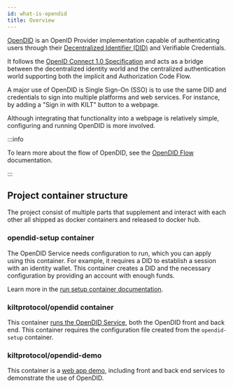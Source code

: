 ```yaml
---
id: what-is-opendid
title: Overview
---
```


[OpenDID](https://github.com/KILTprotocol/opendid) is an OpenID Provider implementation capable of authenticating users through their [Decentralized Identifier (DID)](../../concepts/02_did.md) and Verifiable Credentials.

It follows the [OpenID Connect 1.0 Specification](https://openid.net/specs/openid-connect-core-1_0.html#Introduction) and acts as a bridge between the decentralized identity world and the centralized authentication world supporting both the implicit and Authorization Code Flow.

A major use of OpenDID is Single Sign-On (SSO) is to use the same DID and credentials to sign into multiple platforms and web services. For instance, by adding a "Sign in with KILT" button to a webpage.

Although integrating that functionality into a webpage is relatively simple, configuring and running OpenDID is more involved.

:::info

To learn more about the flow of OpenDID, see the [OpenDID Flow](./02_opendid_flow.md) documentation.

:::

## Project container structure

The project consist of multiple parts that supplement and interact with each other all shipped as docker containers and released to docker hub.

### opendid-setup container

The OpenDID Service needs configuration to run, which you can apply using this
container.
For example, it requires a DID to establish a session with an identity wallet.
This container creates a DID and the necessary configuration by providing an account with enough funds.

Learn more in the [run setup container documentation](./03_opendid_service.md#run-setup-container).

### kiltprotocol/opendid container

This container [runs the OpenDID Service](./03_opendid_service.md#run-the-service), both the OpenDID front and back end.
This container requires the configuration file created from the `opendid-setup` container.

### kiltprotocol/opendid-demo

This container is a [web app demo](./05_demo_project.md), including front and back end services to demonstrate the use of OpenDID.
